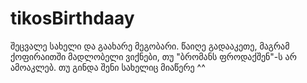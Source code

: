 # tikosBirthdaay

შეცვალე სახელი და გაახარე მეგობარი. წაიღე გადააკეთე,
მაგრამ ქოფირაითში მადლობელი ვიქნები, 
თუ "ბრომანს ფროდაქშენ"-ს არ ამოაკლებ. თუ გინდა შენი სახელიც მიაწერე ^^
